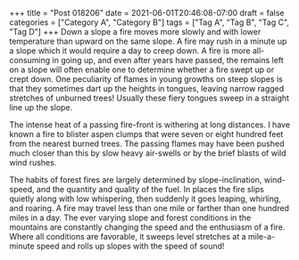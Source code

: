 +++
title = "Post 018206"
date = 2021-06-01T20:46:08-07:00
draft = false
categories = ["Category A", "Category B"]
tags = ["Tag A", "Tag B", "Tag C", "Tag D"]
+++
Down a slope a fire moves more slowly and with lower temperature than upward on the same slope. A fire may rush in a minute up a slope which it would require a day to creep down. A fire is more all-consuming in going up, and even after years have passed, the remains left on a slope will often enable one to determine whether a fire swept up or crept down. One peculiarity of flames in young growths on steep slopes is that they sometimes dart up the heights in tongues, leaving narrow ragged stretches of unburned trees! Usually these fiery tongues sweep in a straight line up the slope.

The intense heat of a passing fire-front is withering at long distances. I have known a fire to blister aspen clumps that were seven or eight hundred feet from the nearest burned trees. The passing flames may have been pushed much closer than this by slow heavy air-swells or by the brief blasts of wild wind rushes.

The habits of forest fires are largely determined by slope-inclination, wind-speed, and the quantity and quality of the fuel. In places the fire slips quietly along with low whispering, then suddenly it goes leaping, whirling, and roaring. A fire may travel less than one mile or farther than one hundred miles in a day. The ever varying slope and forest conditions in the mountains are constantly changing the speed and the enthusiasm of a fire. Where all conditions are favorable, it sweeps level stretches at a mile-a-minute speed and rolls up slopes with the speed of sound!
